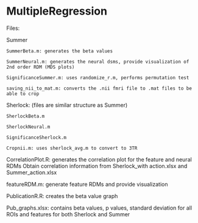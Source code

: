 # MultipleRegression

Files: 

Summer 

  	SummerBeta.m: generates the beta values
  
  	SummerNeural.m: generates the neural dsms, provide visualization of 2nd order RDM (MDS plots)
  
  	SignificanceSummer.m: uses randomize_r.m, performs permutation test 
  
  	saving_nii_to_mat.m: converts the .nii fmri file to .mat files to be able to crop
  
Sherlock: (files are similar structure as Summer) 

  	SherlockBeta.m
  
  	SherlockNeural.m
  	
  	SignificanceSherlock.m
  
  	Cropnii.m: uses sherlock_avg.m to convert to 3TR
  
CorrelationPlot.R: generates the correlation plot for the feature and neural RDMs
  Obtain correlation information from Sherlock_with action.xlsx and Summer_action.xlsx
  
featureRDM.m: generate feature RDMs and provide visualization

PublicationR.R: creates the beta value graph

Pub_graphs.xlsx: contains beta values, p values, standard deviation for all ROIs and features for both Sherlock and Summer
